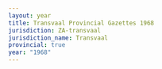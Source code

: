 ```yaml
---
layout: year
title: Transvaal Provincial Gazettes 1968
jurisdiction: ZA-transvaal
jurisdiction_name: Transvaal
provincial: true
year: "1968"
---
```

